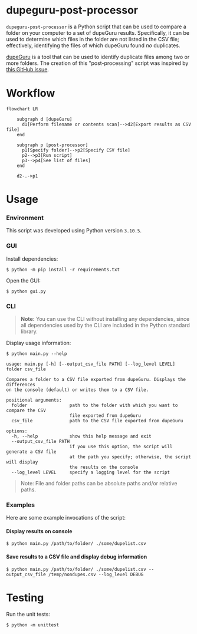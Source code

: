 # dupeguru-post-processor

`dupeguru-post-processor` is a Python script that can be used to compare a folder on your computer to a set of dupeGuru results. Specifically, it can be used to determine which files in the folder are not listed in the CSV file; effectively, identifying the files of which dupeGuru found _no_ duplicates.

[dupeGuru](https://github.com/arsenetar/dupeguru) is a tool that can be used to identify duplicate files among two or more folders. The creation of this "post-processing" script was inspired by [this GitHub issue](https://github.com/arsenetar/dupeguru/issues/218).

# Workflow

```mermaid
flowchart LR

    subgraph d [dupeGuru]
      d1[Perform filename or contents scan]-->d2[Export results as CSV file]
    end
    
    subgraph p [post-processor]
      p1[Specify folder]-->p2[Specify CSV file]
      p2-->p3[Run script]
      p3-->p4[See list of files]
    end
    
    d2-.->p1
```

# Usage

### Environment

This script was developed using Python version `3.10.5`.

### GUI

Install dependencies:

```shell
$ python -m pip install -r requirements.txt
```

Open the GUI:

```shell
$ python gui.py
```

### CLI
> **Note:** You can use the CLI without installing any dependencies, since all dependencies used by the CLI are included in the Python standard library.

Display usage information:

```shell
$ python main.py --help

usage: main.py [-h] [--output_csv_file PATH] [--log_level LEVEL] folder csv_file

Compares a folder to a CSV file exported from dupeGuru. Displays the differences 
on the console (default) or writes them to a CSV file.

positional arguments:
  folder                path to the folder with which you want to compare the CSV
                        file exported from dupeGuru
  csv_file              path to the CSV file exported from dupeGuru

options:
  -h, --help            show this help message and exit
  --output_csv_file PATH
                        if you use this option, the script will generate a CSV file
                        at the path you specify; otherwise, the script will display
                        the results on the console
  --log_level LEVEL     specify a logging level for the script
```

> Note: File and folder paths can be absolute paths and/or relative paths.

### Examples

Here are some example invocations of the script:

#### Display results on console

```shell
$ python main.py /path/to/folder/ ./some/dupelist.csv
``` 

#### Save results to a CSV file and display debug information

```shell
$ python main.py /path/to/folder/ ./some/dupelist.csv --output_csv_file /temp/nondupes.csv --log_level DEBUG
``` 

# Testing

Run the unit tests:

```shell
$ python -m unittest
```
